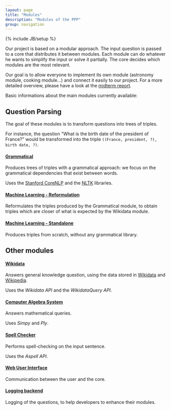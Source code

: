 ```yaml
---
layout: page
title: "Modules"
description: "Modules of the PPP"
group: navigation
---
```

{% include JB/setup %}

Our project is based on a modular approach. The input question is passed to a core that distributes it between modules. Each module can do whatever he wants to simplify the input or solve it partially. The core decides which modules are the most relevant.

Our goal is to allow everyone to implement its own module (astronomy module, cooking module...) and connect it easily to our project. For a more detailed overview, please have a look at the [midterm report](midtermReport.pdf).

Basic informations about the main modules currently available:

## Question Parsing

The goal of these modules is to transform questions into trees of triples.

For instance, the question "What is the birth date of the president of France?"
would be transformed into the triple `((France, president, ?), birth date, ?)`.

#### [Grammatical](//github.com/ProjetPP/PPP-QuestionParsing-Grammatical)

Produces trees of triples with a grammatical approach: we focus on the grammatical
dependencies that exist between words.

Uses the [Stanford CoreNLP](http://nlp.stanford.edu/software/corenlp.shtml) and
the [NLTK](http://www.nltk.org/) libraries.

#### [Machine Learning - Reformulation](//github.com/ProjetPP/PPP-QuestionParsing-ML-Reformulation)

Reformulates the triples produced by the Grammatical module, to obtain triples
which are closer of what is expected by the Wikidata module.

#### [Machine Learning - Standalone](//github.com/ProjetPP/PPP-QuestionParsing-ML-Standalone)

Produces triples from scratch, without any grammatical library.

## Other modules

#### [Wikidata](https://github.com/ProjetPP/PPP-Wikidata)

Answers general knowledge question, using the data stored in [Wikidata](http://www.wikidata.org/) and [Wikipedia](http://www.wikipedia.org/).

Uses the *Wikidata API* and the *WikidataQuery API*.

#### [Computer Algebra System](https://github.com/ProjetPP/PPP-CAS)

Answers mathematical queries. 

Uses *Simpy* and *Ply*.

#### [Spell Checker](https://github.com/ProjetPP/PPP-Spell-Checker)

Performs spell-checking on the input sentence. 

Uses the *Aspell API*.

#### [Web User Interface](https://github.com/ProjetPP/PPP-WebUi)

Communication between the user and the core.

#### [Logging backend](https://github.com/ProjetPP/PPP-Logger)

Logging of the questions, to help developers to enhance their modules.
